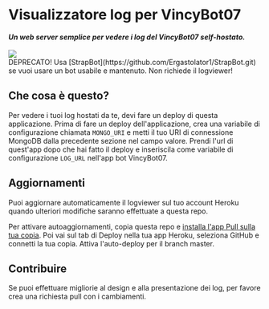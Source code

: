 <div align="left">
    <h1>Visualizzatore log per VincyBot07</h1>
    <strong><i>Un web server semplice per vedere i log del VincyBot07 self-hostato.</i></strong>
    <br>
    <br>


<a href="https://heroku.com/deploy?template=https://github.com/VincyBot07/logviewer">
    <img src="https://img.shields.io/badge/deploy_to-heroku-997FBC.svg?style=for-the-badge" />
</a>

</div>
DEPRECATO! Usa [StrapBot](https://github.com/Ergastolator1/StrapBot.git) se vuoi usare un bot usabile e mantenuto. Non richiede il logviewer!

## Che cosa è questo?

Per vedere i tuoi log hostati da te, devi fare un deploy di questa applicazione. Prima di fare un deploy dell'applicazione, crea una variabile di configurazione chiamata `MONGO_URI` e metti il tuo URI di connessione MongoDB dalla precedente sezione nel campo valore. Prendi l'url di quest'app dopo che hai fatto il deploy e inseriscila come variabile di configurazione `LOG_URL` nell'app bot VincyBot07.

## Aggiornamenti

Puoi aggiornare automaticamente il logviewer sul tuo account Heroku quando ulteriori modifiche saranno effettuate a questa repo.

Per attivare autoaggiornamenti, copia questa repo e [installa l'app Pull sulla tua copia](https://github.com/apps/pull). Poi vai sul tab di Deploy nella tua app Heroku, seleziona GitHub e connetti la tua copia. Attiva l'auto-deploy per il branch master.

## Contribuire

Se puoi effettuare migliorie al design e alla presentazione dei log, per favore crea una richiesta pull con i cambiamenti.

